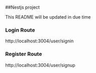##Nestjs project

This README will be updated in due time

### Login Route

http://localhost:3004/user/signin

### Register Route

http://localhost:3004/user/signup
